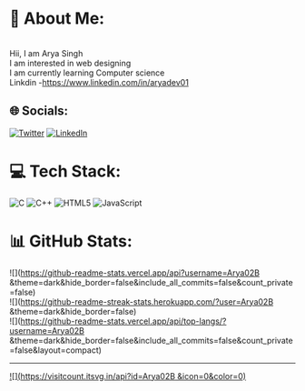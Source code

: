 # 💫 About Me:
<br>Hii, I am Arya Singh <br>I am interested in web designing <br>I am currently learning Computer science <br>Linkdin -https://www.linkedin.com/in/aryadev01<br>


## 🌐 Socials:
[![Twitter](https://img.shields.io/badge/Twitter-%23E4405F.svg?logo=Twitter&logoColor=white)](https://Twitter.com/Arya02Singh) [![LinkedIn](https://img.shields.io/badge/LinkedIn-%230077B5.svg?logo=linkedin&logoColor=white)](https://linkedin.com/in/aryadev01) 

# 💻 Tech Stack:
![C](https://img.shields.io/badge/c-%2300599C.svg?style=for-the-badge&logo=c&logoColor=white) ![C++](https://img.shields.io/badge/c++-%2300599C.svg?style=for-the-badge&logo=c%2B%2B&logoColor=white) ![HTML5](https://img.shields.io/badge/html5-%23E34F26.svg?style=for-the-badge&logo=html5&logoColor=white) ![JavaScript](https://img.shields.io/badge/javascript-%23323330.svg?style=for-the-badge&logo=javascript&logoColor=%23F7DF1E)
# 📊 GitHub Stats:
![](https://github-readme-stats.vercel.app/api?username=Arya02B &theme=dark&hide_border=false&include_all_commits=false&count_private=false)<br/>
![](https://github-readme-streak-stats.herokuapp.com/?user=Arya02B &theme=dark&hide_border=false)<br/>
![](https://github-readme-stats.vercel.app/api/top-langs/?username=Arya02B &theme=dark&hide_border=false&include_all_commits=false&count_private=false&layout=compact)

---
[![](https://visitcount.itsvg.in/api?id=Arya02B &icon=0&color=0)](https://visitcount.itsvg.in)

<!-- Proudly created with GPRM ( https://gprm.itsvg.in ) -->
<!---
Arya02B/Arya02B is a ✨ special ✨ repository because its `README.md` (this file) appears on your GitHub profile.
You can click the Preview link to take a look at your changes.
--->
